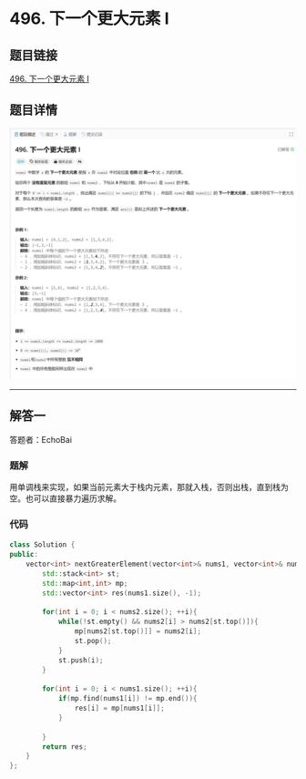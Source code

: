 # 496. 下一个更大元素 I
## 题目链接  
[496. 下一个更大元素 I](https://leetcode.cn/problems/next-greater-element-i/description/)
## 题目详情
![题目图片](Img/496.png)

***
## 解答一
答题者：EchoBai

### 题解
用单调栈来实现，如果当前元素大于栈内元素，那就入栈，否则出栈，直到栈为空。也可以直接暴力遍历求解。

### 代码
``` cpp
class Solution {
public:
    vector<int> nextGreaterElement(vector<int>& nums1, vector<int>& nums2) {
        std::stack<int> st;
        std::map<int,int> mp;
        std::vector<int> res(nums1.size(), -1);

        for(int i = 0; i < nums2.size(); ++i){
            while(!st.empty() && nums2[i] > nums2[st.top()]){
                mp[nums2[st.top()]] = nums2[i];
                st.pop();
            }
            st.push(i);
        }

        for(int i = 0; i < nums1.size(); ++i){
            if(mp.find(nums1[i]) != mp.end()){
                res[i] = mp[nums1[i]];
            }
            
        }
        return res;
    }
};
```
